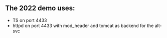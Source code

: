 ## The 2022 demo uses:
- TS on port 4433
- httpd on port 4433 with mod_header and tomcat as backend for the alt-svc
